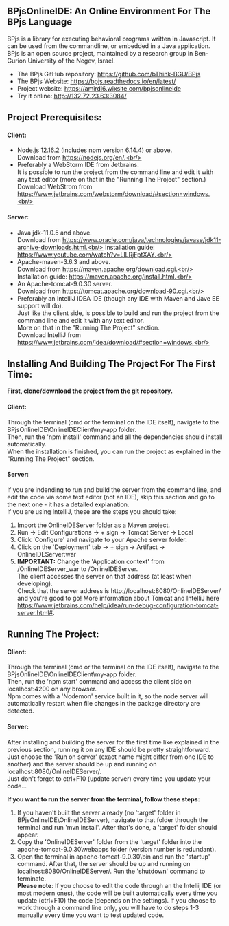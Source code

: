 ## BPjsOnlineIDE: An Online Environment For The BPjs Language

BPjs is a library for executing behavioral programs written in Javascript. It can be used from the commandline, or embedded in a Java application.<br/>
BPjs is an open source project, maintained by a research group in Ben-Gurion University of the Negev, Israel.<br/>

* The BPjs GitHub repository: https://github.com/bThink-BGU/BPjs
* The BPjs Website: https://bpjs.readthedocs.io/en/latest/
* Project website: https://amirdi6.wixsite.com/bpjsonlineide
* Try it online: http://132.72.23.63:3084/

## Project Prerequisites:
#### Client:
* Node.js 12.16.2 (includes npm version 6.14.4) or above.<br/>
Download from https://nodejs.org/en/.<br/>
* Preferably a WebStorm IDE from Jetbrains.<br/>
It is possible to run the project from the command line and edit it with any text editor (more on that in the "Running The Project" section.)<br/>
Download WebStrom from https://www.jetbrains.com/webstorm/download/#section=windows.<br/>
#### Server:
* Java jdk-11.0.5 and above.<br/>
Download from https://www.oracle.com/java/technologies/javase/jdk11-archive-downloads.html.<br/>
Installation guide: https://www.youtube.com/watch?v=LlLRjFptXAY.<br/>
* Apache-maven-3.6.3 and above.<br/>
Download from https://maven.apache.org/download.cgi.<br/>
Installation guide: https://maven.apache.org/install.html.<br/>
* An Apache-tomcat-9.0.30 server.<br/>
Download from https://tomcat.apache.org/download-90.cgi.<br/>
* Preferably an IntelliJ IDEA IDE (though any IDE with Maven and Jave EE support will do).<br/>
Just like the client side, is possible to build and run the project from the command line and edit it with any text editor.<br/>
More on that in the "Running The Project" section.<br/>
Download IntelliJ from https://www.jetbrains.com/idea/download/#section=windows.<br/>
## Installing And Building The Project For The First Time:
__First, clone/download the project from the git repository.<br/>__
#### Client:
Through the terminal (cmd or the terminal on the IDE itself), navigate to the BPjsOnlineIDE\OnlineIDEClient\my-app folder.<br/>
Then, run the 'npm install' command and all the dependencies should install automatically.<br/>
When the installation is finished, you can run the project as explained in the "Running The Project" section.<br/>
#### Server:
If you are indending to run and build the server from the command line, and edit the code via some text editor (not an IDE),
skip this section and go to the next one - it has a detailed explanation.<br/>
If you are using IntelliJ, these are the steps you should take:<br/>
1. Import the OnlineIDEServer folder as a Maven project.<br/>
2. Run -> Edit Configurations -> + sign -> Tomcat Server -> Local<br/>
3. Click 'Configure' and navigate to your Apache server folder.<br/>
4. Click on the 'Deployment' tab -> + sign -> Artifact -> OnlineIDEServer:war<br/>
5. __IMPORTANT:__ Change the 'Application context' from /OnlineIDEServer_war to /OnlineIDEServer.<br/>
The client accesses the server on that address (at least when developing).<br/>
Check that the server address is http://localhost:8080/OnlineIDEServer/ and you're good to go!
More information about Tomcat and IntelliJ here https://www.jetbrains.com/help/idea/run-debug-configuration-tomcat-server.html#.
## Running The Project:
#### Client:
Through the terminal (cmd or the terminal on the IDE itself), navigate to the BPjsOnlineIDE\OnlineIDEClient\my-app folder.<br/>
Then, run the 'npm start' command and access the client side on localhost:4200 on any browser.<br/>
Npm comes with a 'Nodemon' service built in it, so the node server will automatically restart when file 
changes in the package directory are detected. 
#### Server:
After installing and building the server for the first time like explained in the previous section, running it on any IDE should be pretty straightforward. Just choose the 'Run on server' (exact name might differ from one IDE to another) and the server should be up and running on localhost:8080/OnlineIDEServer/.<br/>
Just don't forget to ctrl+F10 (update server) every time you update your code...<br/>

**If you want to run the server from the terminal, follow these steps:**
1. If you haven't built the server already (no 'target' folder in BPjsOnlineIDE\OnlineIDEServer), navigate to that folder through the terminal and run 'mvn install'. After that's done, a 'target' folder should appear.<br/>
2. Copy the 'OnlineIDEServer' folder from the 'target' folder into the apache-tomcat-9.0.30\webapps folder (version number is redundant).<br/>
3. Open the terminal in apache-tomcat-9.0.30\bin and run the 'startup' command. After that, the server should be up and running on localhost:8080/OnlineIDEServer/. Run the 'shutdown' command to terminate.<br/>
**Please note**: If you choose to edit the code through an the Intellij IDE (or most modern ones), the code will be built automatically every time you update (ctrl+F10) the code (depends on the settings). If you choose to work through a command line only, you will have to do steps 1-3 manually every time you want to test updated code.<br/>

